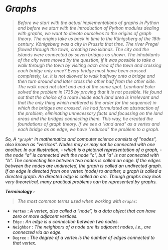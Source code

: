 # *Graphs*

> *Before we start with the actual implementations of graphs in Python and before we start with the introduction of Python modules dealing with graphs, we want to devote ourselves to the origins of graph theory.*
> *The origins take us back in time to the Künigsberg of the 18th century. Königsberg was a city in Prussia that time. The river Pregel flowed through the town, creating two islands. The city and the islands were connected by seven bridges as shown. The inhabitants of the city were moved by the question, if it was possible to take a walk through the town by visiting each area of the town and crossing each bridge only once? Every bridge must have been crossed completely, i.e. it is not allowed to walk halfway onto a bridge and then turn around and later cross the other half from the other side. The walk need not start and end at the same spot. Leonhard Euler solved the problem in 1735 by proving that it is not possible. He found out that the choice of a route inside each land area is irrelevant and that the only thing which mattered is the order (or the sequence) in which the bridges are crossed. He had formulated an abstraction of the problem, eliminating unnecessary facts and focussing on the land areas and the bridges connecting them. This way, he created the foundations of graph theory. If we see a "land area" as a vertex and each bridge as an edge, we have "reduced" the problem to a graph.*

*So, A `"graph"` in mathematics and computer science consists of "nodes", also known as "vertices". Nodes may or may not be connected with one another. In our illustration, - which is a pictorial representation of a graph, - the node "a" is connected with the node "c", but "a" is not connected with "b". The connecting line between two nodes is called an edge. If the edges between the nodes are undirected, the graph is called an undirected graph. If an edge is directed from one vertex (node) to another, a graph is called a directed graph. An directed edge is called an arc. Though graphs may look very theoretical, many practical problems can be represented by graphs.*

***Terminology :***

> *The most common terms used when working with `Graphs`:*

- `Vertex` : *A vertex, also called a “node”, is a data object that can have zero or more adjacent vertices.*
- `Edge` : *An edge is a connection between two nodes.*
- `Neighbor` : *The neighbors of a node are its adjacent nodes, i.e., are connected via an edge.*
- `Degree` : *The degree of a vertex is the number of edges connected to that vertex.*

